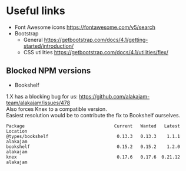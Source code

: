 # Useful links

* Font Awesome icons https://fontawesome.com/v5/search
* Bootstrap
  * General https://getbootstrap.com/docs/4.1/getting-started/introduction/
  * CSS utilities https://getbootstrap.com/docs/4.1/utilities/flex/

## Blocked NPM versions

* Bookshelf

1.X has a blocking bug for us: https://github.com/alakajam-team/alakajam/issues/478  
Also forces Knex to a compatible version.  
Easiest resolution would be to contribute the fix to Bookshelf ourselves.  

```
Package                                  Current   Wanted   Latest  Location
@types/bookshelf                          0.13.3   0.13.3    1.1.1  alakajam
bookshelf                                 0.15.2   0.15.2    1.2.0  alakajam
knex                                      0.17.6   0.17.6  0.21.12  alakajam
```
